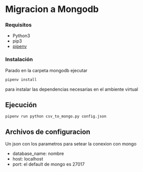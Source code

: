 # Migracion a Mongodb

### Requisitos

- Python3
- pip3
- [pipenv](https://pypi.org/project/pipenv/)

### Instalación

Parado en la carpeta mongodb ejecutar

```sh
pipenv install
```

para instalar las dependencias necesarias en el ambiente virtual

## Ejecución

```
pipenv run python csv_to_mongo.py config.json
```

## Archivos de configuracion
Un json con los parametros para setear la conexion con mongo
- database_name: nombre
- host: localhost
- port: el default de mongo es 27017